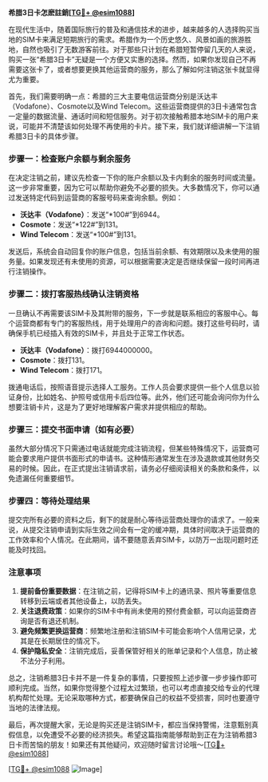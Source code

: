 **希腊3日卡怎麽註銷[[TG💪+ @esim1088](https://t.me/s/esim1088)]**

在现代生活中，随着国际旅行的普及和通信技术的进步，越来越多的人选择购买当地的SIM卡来满足短期旅行的需求。希腊作为一个历史悠久、风景如画的旅游胜地，自然也吸引了无数游客前往。对于那些只计划在希腊短暂停留几天的人来说，购买一张“希腊3日卡”无疑是一个方便又实惠的选择。然而，如果你发现自己不再需要这张卡了，或者想要更换其他运营商的服务，那么了解如何注销这张卡就显得尤为重要。

首先，我们需要明确一点：希腊的三大主要电信运营商分别是沃达丰（Vodafone）、Cosmote以及Wind Telecom。这些运营商提供的3日卡通常包含一定量的数据流量、通话时间和短信服务。对于初次接触希腊本地SIM卡的用户来说，可能并不清楚该如何处理不再使用的卡片。接下来，我们就详细讲解一下注销希腊3日卡的具体步骤。

### 步骤一：检查账户余额与剩余服务

在决定注销之前，建议先检查一下你的账户余额以及卡内剩余的服务时间或流量。这一步非常重要，因为它可以帮助你避免不必要的损失。大多数情况下，你可以通过发送特定代码到运营商的客服号码来查询余额。例如：

- **沃达丰（Vodafone）**：发送“*100#”到6944。
- **Cosmote**：发送“*122#”到131。
- **Wind Telecom**：发送“*100#”到131。

发送后，系统会自动回复你的账户信息，包括当前余额、有效期限以及未使用的服务量。如果发现还有未使用的资源，可以根据需要决定是否继续保留一段时间再进行注销操作。

### 步骤二：拨打客服热线确认注销资格

一旦确认不再需要该SIM卡及其附带的服务，下一步就是联系相应的客服中心。每个运营商都有专门的客服热线，用于处理用户的咨询和问题。拨打这些号码时，请确保手机已经插入有效的SIM卡，并且处于正常工作状态。

- **沃达丰（Vodafone）**：拨打6944000000。
- **Cosmote**：拨打131。
- **Wind Telecom**：拨打171。

拨通电话后，按照语音提示选择人工服务。工作人员会要求提供一些个人信息以验证身份，比如姓名、护照号或信用卡后四位等。此外，他们还可能会询问你为什么想要注销卡片，这是为了更好地理解客户需求并提供相应的帮助。

### 步骤三：提交书面申请（如有必要）

虽然大部分情况下只需通过电话就能完成注销流程，但某些特殊情况下，运营商可能会要求用户提供书面形式的申请书。这种情形通常发生在涉及退款或其他财务交易的时候。因此，在正式提出注销请求前，请务必仔细阅读相关的条款和条件，以免遗漏任何重要细节。

### 步骤四：等待处理结果

提交完所有必要的资料之后，剩下的就是耐心等待运营商处理你的请求了。一般来说，从提交注销申请到实际生效之间会有一定的缓冲期，具体时间取决于运营商的工作效率和个人情况。在此期间，请不要随意丢弃SIM卡，以防万一出现问题时还能及时找回。

### 注意事项

1. **提前备份重要数据**：在注销之前，记得将SIM卡上的通讯录、照片等重要信息转移到云端或者其他设备上，以防丢失。
2. **关注退费政策**：如果你的SIM卡中有尚未使用的预付费金额，可以向运营商咨询是否有退还机制。
3. **避免频繁更换运营商**：频繁地注册和注销SIM卡可能会影响个人信用记录，尤其是在长期居住的情况下。
4. **保护隐私安全**：注销完成后，妥善保管好相关的账单记录和个人信息，防止被不法分子利用。

总之，注销希腊3日卡并不是一件复杂的事情，只要按照上述步骤一步步操作即可顺利完成。当然，如果你觉得整个过程太过繁琐，也可以考虑直接交给专业的代理机构帮忙处理。无论采取哪种方式，都要确保自己的权益不受损害，同时也要遵守当地的法律法规。

最后，再次提醒大家，无论是购买还是注销SIM卡，都应当保持警惕，注意甄别真假信息，以免遭受不必要的经济损失。希望这篇指南能够帮助到正在为注销希腊3日卡而苦恼的朋友！如果还有其他疑问，欢迎随时留言讨论哦～[[TG💪+ @esim1088](https://t.me/s/esim1088)]

[[TG💪+ @esim1088](https://t.me/s/esim1088) ![Image](https://i.postimg.cc/4NQfJmqS/Snipaste-2025-05-13-00-14-12.png)]